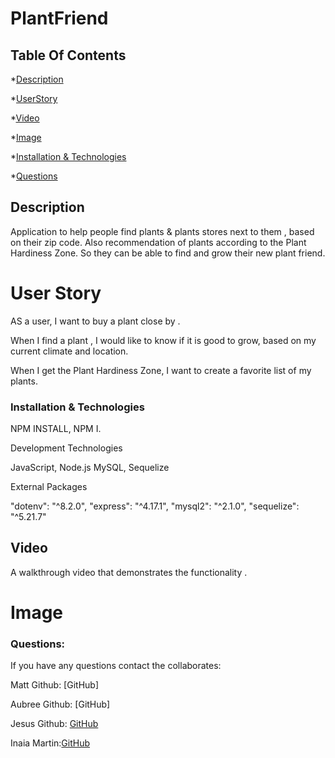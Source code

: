 # PlantFriend


 ## Table Of Contents
 
*[Description](#description)

*[UserStory](#userstory)

*[Video](#video)

*[Image](#image)

*[Installation & Technologies](#installation&technologies)

*[Questions](#questions)



 ## Description
 
 Application to help people find plants &amp; plants stores next to them , based on their zip code. Also recommendation of plants according to the Plant Hardiness Zone. So they can be able to find and grow their new plant friend.


# User Story 

AS a user, I want to buy a  plant close by .

When I find a plant , I would like to know if it is good to grow, based on my current climate and location.

When I get the Plant Hardiness Zone, I want to create a favorite list of my plants. 



 
 
 ### Installation & Technologies
NPM INSTALL,
NPM I.

Development Technologies

JavaScript, Node.js
MySQL, Sequelize

External Packages

"dotenv": "^8.2.0",
"express": "^4.17.1",
"mysql2": "^2.1.0",
"sequelize": "^5.21.7"






## Video
A walkthrough video that demonstrates the functionality .




# Image






### Questions:
If you have any questions contact the collaborates:
 
 
Matt Github: [GitHub] 

Aubree Github: [GitHub]  

Jesus Github: [GitHub](https://github.com/JesusRodriguezDev)

Inaia Martin:[GitHub](https://github.com/InaiaK)
